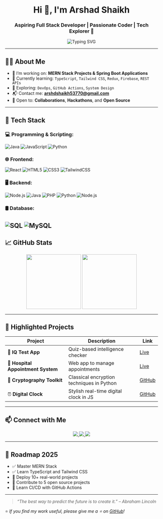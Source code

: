 <h1 align="center">Hi 👋, I'm Arshad Shaikh</h1>
<h3 align="center">Aspiring Full Stack Developer | Passionate Coder | Tech Explorer 🚀</h3>

<p align="center">
  <img src="https://readme-typing-svg.herokuapp.com?font=Fira+Code&duration=3000&pause=1000&color=00ADB5&center=true&vCenter=true&width=435&lines=Learning+MERN+Stack+%F0%9F%9A%80;Spring+Boot+in+Progress+%E2%9A%99%EF%B8%8F;Love+to+build+projects+%F0%9F%92%BB;Open+Source+Contributor+%F0%9F%A4%97" alt="Typing SVG" />
</p>

---

## 👨‍💻 About Me

- 🔭 I’m working on: **MERN Stack Projects & Spring Boot Applications**
- 🌱 Currently learning: `TypeScript`, `Tailwind CSS`, `Redux`, `Firebase`, `REST APIs`
- 🧠 Exploring: `DevOps`, `GitHub Actions`, `System Design`
- 📬 Contact me: **[arshdshaikh53770@gmail.com](mailto:arshdshaikh53770@gmail.com)**
- 🤝 Open to: **Collaborations**, **Hackathons**, and **Open Source**

---

## 🚀 Tech Stack

### 💻 Programming & Scripting:
![Java](https://img.shields.io/badge/Java-%23ED8B00?style=for-the-badge&logo=java&logoColor=white)
![JavaScript](https://img.shields.io/badge/JavaScript-%23F7DF1E?style=for-the-badge&logo=javascript&logoColor=black)
![Python](https://img.shields.io/badge/Python-3776AB?style=for-the-badge&logo=python&logoColor=white)

### 🌐 Frontend:
![React](https://img.shields.io/badge/React-%2320232a?style=for-the-badge&logo=react&logoColor=%2361DAFB)
![HTML5](https://img.shields.io/badge/HTML5-E34F26?style=for-the-badge&logo=html5&logoColor=white)
![CSS3](https://img.shields.io/badge/CSS3-1572B6?style=for-the-badge&logo=css3&logoColor=white)
![TailwindCSS](https://img.shields.io/badge/TailwindCSS-%2338B2AC?style=for-the-badge&logo=tailwind-css&logoColor=white)

### 🖥️ Backend:
![Node.js](https://img.shields.io/badge/Node.js-339933?style=for-the-badge&logo=nodedotjs&logoColor=white)
![Java](https://img.shields.io/badge/Java-%23ED8B00?style=for-the-badge&logo=java&logoColor=white)
![PHP](https://img.shields.io/badge/PHP-777BB4?style=for-the-badge&logo=php&logoColor=white)
![Python](https://img.shields.io/badge/Python-3776AB?style=for-the-badge&logo=python&logoColor=white)
![Node.js](https://img.shields.io/badge/Node.js-339933?style=for-the-badge&logo=nodedotjs&logoColor=white)
### 🛢️ Database:
![SQL](https://img.shields.io/badge/SQL-CC2927?style=for-the-badge&logo=postgresql&logoColor=white)
![MySQL](https://img.shields.io/badge/MySQL-%2300f?style=for-the-badge&logo=mysql&logoColor=white)
---

## 📈 GitHub Stats

<p align="center">
  <img src="https://github-readme-stats.vercel.app/api?username=Arshad-0&show_icons=true&theme=dracula" height="180" />
  <img src="https://github-readme-stats.vercel.app/api/top-langs/?username=Arshad-0&layout=compact&theme=dracula" height="180" />
</p>

---

## 📌 Highlighted Projects

| Project | Description | Link |
|--------|-------------|------|
| 🧠 **IQ Test App** | Quiz-based intelligence checker | [Live](https://iq-test-online-mini-project-jmxb.vercel.app/) |
| 🏥 **Hospital Appointment System** | Web app to manage appointments | [Live](https://project-hospital-appointment-management-system.vercel.app/) |
| 🔐 **Cryptography Toolkit** | Classical encryption techniques in Python | [GitHub](https://github.com/Arshad-0/Cryptography_Problems) |
| ⏰ **Digital Clock** | Stylish real-time digital clock in JS | [GitHub](https://github.com/Arshad-0/Digital-Clock-1) |

---

## 📫 Connect with Me

<p align="center">
  <a href="https://www.linkedin.com/in/arshad-ahemad-shaikh/">
    <img src="https://img.shields.io/badge/LinkedIn-0077B5?logo=linkedin&logoColor=white&style=for-the-badge" />
  </a>
  <a href="mailto:arshdshaikh53770@gmail.com">
    <img src="https://img.shields.io/badge/Gmail-D14836?logo=gmail&logoColor=white&style=for-the-badge" />
  </a>
  <a href="https://github.com/Arshad-0">
    <img src="https://img.shields.io/badge/GitHub-100000?logo=github&logoColor=white&style=for-the-badge" />
  </a>
</p>

---

## 🧭 Roadmap 2025

- ✅ Master MERN Stack
- ✅ Learn TypeScript and Tailwind CSS
- 🔲 Deploy 10+ real-world projects
- 🔲 Contribute to 5 open source projects
- 🔲 Learn CI/CD with GitHub Actions

---

> _“The best way to predict the future is to create it.” – Abraham Lincoln_

⭐️ *If you find my work useful, please give me a ⭐ on [GitHub](https://github.com/Arshad-0)!*
